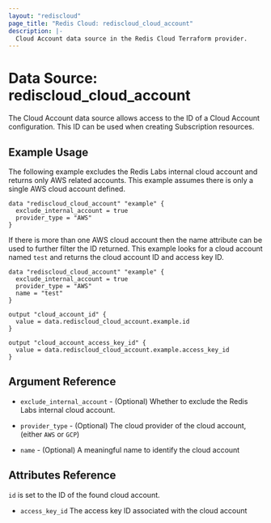 ```yaml
---
layout: "rediscloud"
page_title: "Redis Cloud: rediscloud_cloud_account"
description: |-
  Cloud Account data source in the Redis Cloud Terraform provider.
---
```


# Data Source: rediscloud_cloud_account

The Cloud Account data source allows access to the ID of a Cloud Account configuration.  This ID can be 
used when creating Subscription resources. 

## Example Usage

The following example excludes the Redis Labs internal cloud account and returns only AWS related accounts.
This example assumes there is only a single AWS cloud account defined.

```hcl-terraform
data "rediscloud_cloud_account" "example" {
  exclude_internal_account = true
  provider_type = "AWS"
}
```

If there is more than one AWS cloud account then the name attribute can be used to further filter the ID returned.
This example looks for a cloud account named `test` and returns the cloud account ID and access key ID. 

```hcl
data "rediscloud_cloud_account" "example" {
  exclude_internal_account = true
  provider_type = "AWS"
  name = "test"
}

output "cloud_account_id" {
  value = data.rediscloud_cloud_account.example.id
}

output "cloud_account_access_key_id" {
  value = data.rediscloud_cloud_account.example.access_key_id
}

```

## Argument Reference

* `exclude_internal_account` - (Optional) Whether to exclude the Redis Labs internal cloud account.

* `provider_type` - (Optional) The cloud provider of the cloud account, (either `AWS` or `GCP`)

* `name` - (Optional) A meaningful name to identify the cloud account

## Attributes Reference

`id` is set to the ID of the found cloud account.

* `access_key_id` The access key ID associated with the cloud account
